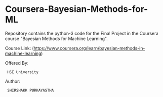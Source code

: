 # Coursera-Bayesian-Methods-for-ML
Repository contains the python-3 code for the Final Project in the Coursera course "Bayesian Methods for Machine Learning". <br />



Course Link: (https://www.coursera.org/learn/bayesian-methods-in-machine-learning)

Offered By:

     HSE University

Author:
              
     SHIRSHAKK PURKAYASTHA

